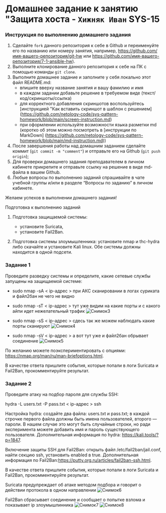 # Домашнее задание к занятию "Защита хоста - `Хижняк Иван` SYS-15


### Инструкция по выполнению домашнего задания

   1. Сделайте `fork` данного репозитория к себе в Github и переименуйте его по названию или номеру занятия, например, https://github.com/имя-вашего-репозитория/git-hw или  https://github.com/имя-вашего-репозитория/7-1-ansible-hw).
   2. Выполните клонирование данного репозитория к себе на ПК с помощью команды `git clone`.
   3. Выполните домашнее задание и заполните у себя локально этот файл README.md:
      - впишите вверху название занятия и вашу фамилию и имя
      - в каждом задании добавьте решение в требуемом виде (текст/код/скриншоты/ссылка)
      - для корректного добавления скриншотов воспользуйтесь [инструкцией "Как вставить скриншот в шаблон с решением] (https://github.com/netology-code/sys-pattern-homework/blob/main/screen-instruction.md)
      - при оформлении используйте возможности языка разметки md (коротко об этом можно посмотреть в [инструкции  по MarkDown] (https://github.com/netology-code/sys-pattern-homework/blob/main/md-instruction.md))
   4. После завершения работы над домашним заданием сделайте коммит (`git commit -m "comment"`) и отправьте его на Github (`git push origin`);
   5. Для проверки домашнего задания преподавателем в личном кабинете прикрепите и отправьте ссылку на решение в виде md-файла в вашем Github.
   6. Любые вопросы по выполнению заданий спрашивайте в чате учебной группы и/или в разделе “Вопросы по заданию” в личном кабинете.
   
Желаем успехов в выполнении домашнего задания!

Подготовка к выполнению заданий

1. Подготовка защищаемой системы:
   - установите Suricata,
   - установите Fail2Ban.

2. Подготовка системы злоумышленника: установите nmap и thc-hydra либо скачайте и установите Kali linux.
Обе системы должны находится в одной подсети.

### Задание 1
Проведите разведку системы и определите, какие сетевые службы запущены на защищаемой системе:

  - sudo nmap -sA < ip-адрес >
при АКС сканировании в логах суриката и файл2бан не чего не видно 
  - sudo nmap -sT < ip-адрес >
тут уже видим на какие порты и с какого айпи идет нежелательный трафик 
![Снимок3](https://github.com/N1R3/dz_netology/assets/119298019/05597d96-8b01-4d7a-9d40-c66d6ba0da5f)

  - sudo nmap -sS < ip-адрес >
сдесь так же можем наблюдать какие порты сканируют
![Снимок4](https://github.com/N1R3/dz_netology/assets/119298019/1a4570eb-f1d3-4756-af01-ece444079738)

  - sudo nmap -sV < ip-адрес >
а вот тут уже и файл2бан обрывает соединение 
![Снимок5](https://github.com/N1R3/dz_netology/assets/119298019/491627a0-786d-4fac-aaf1-d43c9cdb3406)

По желанию можете поэкспериментировать с опциями: https://nmap.org/man/ru/man-briefoptions.html.

В качестве ответа пришлите события, которые попали в логи Suricata и Fail2Ban, прокомментируйте результат.

### Задание 2
Проведите атаку на подбор пароля для службы SSH:

hydra -L users.txt -P pass.txt < ip-адрес > ssh

Настройка hydra:
создайте два файла: users.txt и pass.txt;
в каждой строчке первого файла должны быть имена пользователей, второго — пароли. В нашем случае это могут быть случайные строки, но ради эксперимента можете добавить имя и пароль существующего пользователя.
Дополнительная информация по hydra: https://kali.tools/?p=1847.

Включение защиты SSH для Fail2Ban:
открыть файл /etc/fail2ban/jail.conf,
найти секцию ssh, установить enabled в true.
Дополнительная информация по Fail2Ban:https://putty.org.ru/articles/fail2ban-ssh.html.

В качестве ответа пришлите события, которые попали в логи Suricata и Fail2Ban, прокомментируйте результат.

Suricata предупреждает об атаке методом подбора и говорит о действии протокола в одном направлении 
![Снимок6](https://github.com/N1R3/dz_netology/assets/119298019/9721ff1b-c1af-477d-9f7e-f4ee3a8496a3)

Fail2Ban сбрасывает соединение и сообщает о попытке взлома и показывает ip злоумышлинника 
![Снимок7](https://github.com/N1R3/dz_netology/assets/119298019/28792470-0f61-43c9-a566-3e15b755bece)
![Снимок8](https://github.com/N1R3/dz_netology/assets/119298019/b29d8085-f2bb-431c-ba95-497404f0fcf6)

